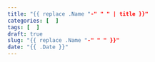 ```yaml
---
title: "{{ replace .Name "-" " " | title }}"
categories: [  ]
tags: [  ]
draft: true 
slug: "{{ replace .Name "-" " " }}"
date: "{{ .Date }}"
---
```

